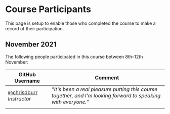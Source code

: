 # Course Participants

This page is setup to enable those who completed the course to make a record of their participation.

## November 2021

The following people participated in this course between 8th–12th November:

<!-- 
Add your username to the table below using the following format:

username = [@yourusername](https://github.com/yourusername)
comment = *"comment text"*
 -->

| GitHub Username | Comment |
| --- | --- |
| [@chrisdburr](https://github.com/chrisdburr) *Instructor* | *"It's been a real pleasure putting this course together, and I'm looking forward to speaking with everyone."* |
| <!--- insert username ---> | <!--- insert comment --->|
